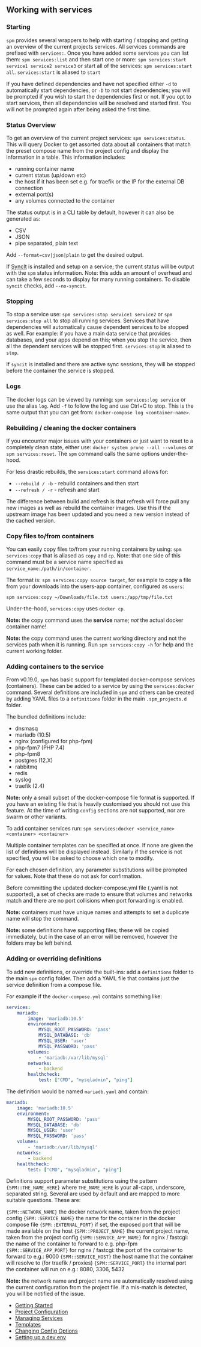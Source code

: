 ## Working with services

### Starting

`spm` provides several wrappers to help with starting / stopping and getting an overview of the
current projects services. All services commands are prefixed with `services:`. Once you have
added some services you can list them: `spm services:list` and then start one or more:
`spm services:start service1 service2 service3` or start all of the services:
`spm services:start all`. `services:start` is aliased to `start`

If you have defined dependencies and have not specified either `-d` to automatically start
dependencies, or `-D` to not start dependencies; you will be prompted if you wish to start
the dependencies first or not. If you opt to start services, then all dependencies will be
resolved and started first. You will not be prompted again after being asked the first time.

### Status Overview

To get an overview of the current project services: `spm services:status`. This will query
Docker to get assorted data about all containers that match the preset compose name from the
project config and display the information in a table. This information includes:

 * running container name
 * current status (up/down etc)
 * the host if it has been set e.g. for traefik or the IP for the external DB connection
 * external port(s)
 * any volumes connected to the container

The status output is in a CLI table by default, however it can also be generated as:

 * CSV
 * JSON
 * pipe separated, plain text

Add `--format=csv|json|plain` to get the desired output.

If [SyncIt](https://github.com/somnambulist-tech/sync-it) is installed and setup on a
service; the current status will be output with the `spm` status information. Note: this
adds an amount of overhead and can take a few seconds to display for many running containers.
To disable `syncit` checks, add `--no-syncit`.

### Stopping

To stop a service use: `spm services:stop service1 service2` or `spm services:stop all` to stop
all running services. Services that have dependencies will automatically cause dependent services
to be stopped as well. For example: if you have a main data service that provides databases, and
your apps depend on this; when you stop the service, then all the dependent services will be
stopped first. `services:stop` is aliased to `stop`.

If `syncit` is installed and there are active sync sessions, they will be stopped before the
container the service is stopped.

### Logs

The docker logs can be viewed by running: `spm services:log service` or use the alias `log`. Add
`-f` to follow the log and use Ctrl+C to stop. This is the same output that you can get from:
`docker-compose log <container-name>`.

### Rebuilding / cleaning the docker containers

If you encounter major issues with your containers or just want to reset to a completely clean
state, either use: `docker system prune --all --volumes` or `spm services:reset`. The `spm`
command calls the same options under-the-hood.

For less drastic rebuilds, the `services:start` command allows for:

 * `--rebuild / -b` - rebuild containers and then start
 * `--refresh / -r` - refresh and start

The difference between build and refresh is that refresh will force pull any new images as well
as rebuild the container images. Use this if the upstream image has been updated and you need
a new version instead of the cached version.

### Copy files to/from containers

You can easily copy files to/from your running containers by using: `spm services:copy` that is
aliased as `copy` and `cp`. Note: that one side of this command must be a service name specified
as `service_name:/path/in/container`.

The format is: `spm services:copy source target`, for example to copy a file from your downloads
into the users-app container, configured as `users`:

```shell script
spm services:copy ~/Downloads/file.txt users:/app/tmp/file.txt
```

Under-the-hood, `services:copy` uses `docker cp`.

__Note:__ the copy command uses the **service** name; _not_ the actual docker container name!

__Note:__ the copy command uses the current working directory and not the services path when it
is running. Run `spm services:copy -h` for help and the current working folder.

### Adding containers to the service

From v0.19.0, `spm` has basic support for templated docker-compose services (containers). These
can be added to a service by using the `services:docker` command. Several definitions are
included in `spm` and others can be created by adding YAML files to a `definitions` folder in
the main `.spm_projects.d` folder.

The bundled definitions include:

 * dnsmasq
 * mariadb (10.5)
 * nginx (configured for php-fpm)
 * php-fpm7 (PHP 7.4)
 * php-fpm8
 * postgres (12.X)
 * rabbitmq
 * redis
 * syslog
 * traefik (2.4)

__Note:__ only a small subset of the docker-compose file format is supported. If you have an
existing file that is heavily customised you should not use this feature. At the time of writing
`config` sections are not supported, nor are swarm or other variants.

To add container services run: `spm services:docker <service_name> <container> <container>`

Multiple container templates can be specified at once. If none are given the list of definitions
will be displayed instead. Similarly if the service is not specified, you will be asked to choose
which one to modify.

For each chosen definition, any parameter substitutions will be prompted for values. Note that
these do not ask for confirmation.

Before committing the updated docker-compose.yml file (.yaml is not supported), a set of checks
are made to ensure that volumes and networks match and there are no port collisions when port
forwarding is enabled.

__Note:__ containers must have unique names and attempts to set a duplicate name will stop the
command.

__Note:__ some definitions have supporting files; these will be copied immediately, but in the
case of an error will be removed, however the folders may be left behind.

### Adding or overriding definitions

To add new definitions, or override the built-ins: add a `definitions` folder to the main `spm`
config folder. Then add a YAML file that contains just the service definition from a compose
file.

For example if the `docker-compose.yml` contains something like:

```yaml
services:
    mariadb:
        image: 'mariadb:10.5'
        environment:
            MYSQL_ROOT_PASSWORD: 'pass'
            MYSQL_DATABASE: 'db'
            MYSQL_USER: 'user'
            MYSQL_PASSWORD: 'pass'
        volumes:
            - 'mariadb:/var/lib/mysql'
        networks:
            - backend
        healthcheck:
            test: ["CMD", "mysqladmin", "ping"]
```

The definition would be named `mariadb.yaml` and contain:

```yaml
mariadb:
    image: 'mariadb:10.5'
    environment:
        MYSQL_ROOT_PASSWORD: 'pass'
        MYSQL_DATABASE: 'db'
        MYSQL_USER: 'user'
        MYSQL_PASSWORD: 'pass'
    volumes:
        - 'mariadb:/var/lib/mysql'
    networks:
        - backend
    healthcheck:
        test: ["CMD", "mysqladmin", "ping"]
```

Definitions support parameter substitutions using the pattern `{SPM::THE_NAME_HERE}` where
`THE_NAME_HERE` is your all-caps, underscore, separated string. Several are used by default
and are mapped to more suitable questions. These are:

`{SPM::NETWORK_NAME}` the docker network name, taken from the project config
`{SPM::SERVICE_NAME}`  the name for the container in the docker compose file
`{SPM::EXTERNAL_PORT}` if set, the exposed port that will be made available on the host
`{SPM::PROJECT_NAME}`  the current project name, taken from the project config
`{SPM::SERVICE_APP_NAME}` for nginx / fastcgi: the name of the container to forward to e.g. php-fpm
`{SPM::SERVICE_APP_PORT}` for nginx / fastcgi: the port of the container to forward to e.g.: 9000
`{SPM::SERVICE_HOST}` the host name that the container will resolve to (for traefik / proxies)
`{SPM::SERVICE_PORT}` the internal port the container will run on e.g.: 8080, 3306, 5432

__Note:__ the network name and project name are automatically resolved using the current
configuration from the project file. If a mis-match is detected, you will be notified of the
issue.

 * [Getting Started](./getting-started.md)
 * [Project Configuration](./project-configuration.md)
 * [Managing Services](./services.md)
 * [Templates](./templates.md)
 * [Changing Config Options](./changing-config.md)
 * [Setting up a dev env](./init-dev-env.md)
